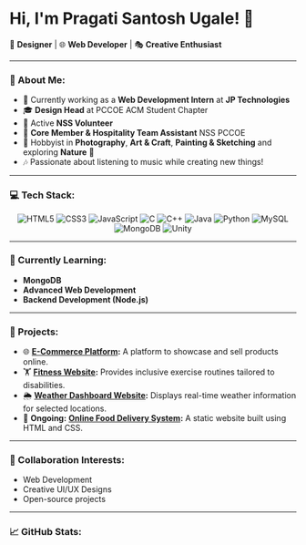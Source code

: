 # Hi, I'm Pragati Santosh Ugale! 👋

🎨 **Designer** | 🌐 **Web Developer** | 🎭 **Creative Enthusiast**

---

### 🌟 About Me:
- 💼 Currently working as a **Web Development Intern** at **JP Technologies** 
- 🎓 **Design Head** at PCCOE ACM Student Chapter  
- 🌟 Active **NSS Volunteer**  
- 🤝 **Core Member & Hospitality Team Assistant** NSS PCCOE
- 🎨 Hobbyist in **Photography**, **Art & Craft**, **Painting & Sketching** and exploring **Nature** 🌿  
- 🎶 Passionate about listening to music while creating new things!

---

### 💻 Tech Stack:
<p align="center">
  <img src="https://img.shields.io/badge/HTML5-E34F26?style=for-the-badge&logo=html5&logoColor=white" alt="HTML5" />
  <img src="https://img.shields.io/badge/CSS3-1572B6?style=for-the-badge&logo=css3&logoColor=white" alt="CSS3" />
  <img src="https://img.shields.io/badge/JavaScript-F7DF1E?style=for-the-badge&logo=javascript&logoColor=black" alt="JavaScript" />
  <img src="https://img.shields.io/badge/C-00599C?style=for-the-badge&logo=c&logoColor=white" alt="C" />
  <img src="https://img.shields.io/badge/C++-00599C?style=for-the-badge&logo=c%2B%2B&logoColor=white" alt="C++" />
  <img src="https://img.shields.io/badge/Java-007396?style=for-the-badge&logo=java&logoColor=white" alt="Java" />
  <img src="https://img.shields.io/badge/Python-3776AB?style=for-the-badge&logo=python&logoColor=white" alt="Python" />
  <img src="https://img.shields.io/badge/MySQL-4479A1?style=for-the-badge&logo=mysql&logoColor=white" alt="MySQL" />
  <img src="https://img.shields.io/badge/MongoDB-47A248?style=for-the-badge&logo=mongodb&logoColor=white" alt="MongoDB" />
  <img src="https://img.shields.io/badge/Unity-000000?style=for-the-badge&logo=unity&logoColor=white" alt="Unity" />
</p>

---

### 🌱 Currently Learning:
- **MongoDB**  
- **Advanced Web Development**  
- **Backend Development (Node.js)**  

---

### 📌 Projects:
- 🌐 **[E-Commerce Platform](#):** A platform to showcase and sell products online.   
- 🏋️ **[Fitness Website](#):** Provides inclusive exercise routines tailored to disabilities.
-  🌦️ **[Weather Dashboard Website](#):** Displays real-time weather information for selected locations. 
- 🍴 **Ongoing:** **[Online Food Delivery System](#):** A static website built using HTML and CSS.  

---

### 🤝 Collaboration Interests:
- Web Development  
- Creative UI/UX Designs  
- Open-source projects  

---

### 📈 GitHub Stats:
<p align="center">
  <img src="https
